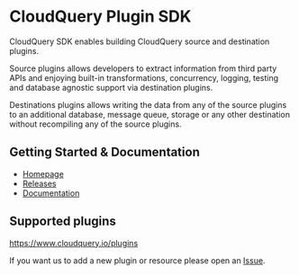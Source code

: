 # CloudQuery Plugin SDK

CloudQuery SDK enables building CloudQuery source and destination plugins.

Source plugins allows developers to extract information from third party APIs and enjoying built-in transformations, concurrency, logging, testing and database agnostic support via destination plugins.

Destinations plugins allows writing the data from any of the source plugins to an additional database, message queue, storage or any other destination without recompiling any of the source plugins.

## Getting Started & Documentation

* [Homepage](https://www.cloudquery.io)
* [Releases](https://github.com/cloudquery/cloudquery/releases?q=cli%2F&expanded=true)
* [Documentation](https://www.cloudquery.io/docs)

## Supported plugins

<https://www.cloudquery.io/plugins>

If you want us to add a new plugin or resource please open an [Issue](https://github.com/cloudquery/cloudquery/issues).
